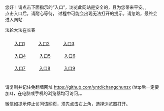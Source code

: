 您好！请点击下面指示的“入口”，浏览此网站是安全的，且为您带来平安。。 <br/>
点击入口后，请耐心等待， 过程中可能会出现无法打开的提示，请忽略，最终会进入网站. </br>

法轮大法在长春<br/>
<div style="padding:10px"><a style="margin:20px" target="_blank" href="https://d3fdirwvwmmm0.cloudfront.net/2Qpsp?qhtvngl" id="ccLink1" rel="nofollow">入口1</a> <a target="_blank" style="margin:20px" href="https://d3ajaf0qq4nadj.cloudfront.net/2Qpsp?tdbsnn" id="ccLink2" rel="nofollow">入口2</a> <a style="margin:20px" target="_blank" href="https://ddwjq7jzq2z1x.cloudfront.net/2Qpsp?dysjhfum" id="ccLink3" rel="nofollow">入口3</a></div>

<div style="padding:10px" ><a style="margin:20px" target="_blank" href="https://d3fdirwvwmmm0.cloudfront.net/2Qpsp?qhtvngl" id="ccLink4" rel="nofollow">入口4</a> <a style="margin:20px" href="https://d3ajaf0qq4nadj.cloudfront.net/2Qpsp?tdbsnn" target="_blank" id="ccLink5" rel="nofollow">入口5</a> <a style="margin:20px" href="https://ddwjq7jzq2z1x.cloudfront.net/2Qpsp?dysjhfum" target="_blank" id="ccLink6" rel="nofollow">入口6</a></div>

<div style="padding:10px"><a style="margin:20px" target="_blank" href="https://d3fdirwvwmmm0.cloudfront.net/2Qpsp?qhtvngl" id="ccLink7" rel="nofollow">入口7</a> <a style="margin:20px" href="https://d3ajaf0qq4nadj.cloudfront.net/2Qpsp?tdbsnn" target="_blank" id="ccLink8" rel="nofollow">入口8</a> <a style="margin:20px" target="_blank" href="https://ddwjq7jzq2z1x.cloudfront.net/2Qpsp?dysjhfum" id="ccLink9" rel="nofollow">入口9</a></div>

<br/>



请复制并记住免翻墙网址 https://github.com/yntd/changchunzx (http后一定要加s)，在电脑或手机的浏览器均可访问。。<br/>

微信如提示停止访问该网页，须先点击右上角，选择浏览器打开。
